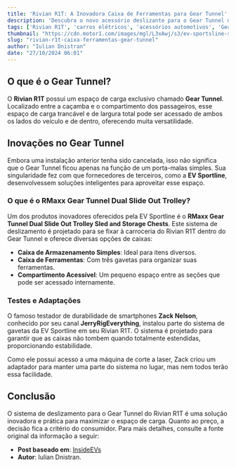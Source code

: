 ```yaml
---
title: 'Rivian R1T: A Inovadora Caixa de Ferramentas para Gear Tunnel'
description: 'Descubra o novo acessório deslizante para o Gear Tunnel do Rivian R1T, que transforma a versatilidade desse espaço de carga.'
tags: ['Rivian R1T', 'carros elétricos', 'acessórios automotivos', 'Gear Tunnel', 'EV Sportline']
thumbnail: "https://cdn.motor1.com/images/mgl/L3xAwj/s3/ev-sportsline-slide-out-box-for-the-rivian-r1t.jpg"
slug: "rivian-r1t-caixa-ferramentas-gear-tunnel"
author: "Iulian Dnistran"
date: "27/10/2024 06:01"
---
```


## O que é o Gear Tunnel?

O **Rivian R1T** possui um espaço de carga exclusivo chamado **Gear Tunnel**. Localizado entre a caçamba e o compartimento dos passageiros, esse espaço de carga trancável e de largura total pode ser acessado de ambos os lados do veículo e de dentro, oferecendo muita versatilidade.

## Inovações no Gear Tunnel

Embora uma instalação anterior tenha sido cancelada, isso não significa que o Gear Tunnel ficou apenas na função de um porta-malas simples. Sua singularidade fez com que fornecedores de terceiros, como a **EV Sportline**, desenvolvessem soluções inteligentes para aproveitar esse espaço.

### O que é o RMaxx Gear Tunnel Dual Slide Out Trolley?

Um dos produtos inovadores oferecidos pela EV Sportline é o **RMaxx Gear Tunnel Dual Slide Out Trolley Sled and Storage Chests**. Este sistema de deslizamento é projetado para se fixar à carroceria do Rivian R1T dentro do Gear Tunnel e oferece diversas opções de caixas:

- **Caixa de Armazenamento Simples**: Ideal para itens diversos.
- **Caixa de Ferramentas**: Com três gavetas para organizar suas ferramentas.
- **Compartimento Acessível**: Um pequeno espaço entre as seções que pode ser acessado internamente.

### Testes e Adaptações

O famoso testador de durabilidade de smartphones **Zack Nelson**, conhecido por seu canal **JerryRigEverything**, instalou parte do sistema de gavetas da EV Sportline em seu Rivian R1T. O sistema é projetado para garantir que as caixas não tombem quando totalmente estendidas, proporcionando estabilidade.

Como ele possui acesso a uma máquina de corte a laser, Zack criou um adaptador para manter uma parte do sistema no lugar, mas nem todos terão essa facilidade.

## Conclusão

O sistema de deslizamento para o Gear Tunnel do Rivian R1T é uma solução inovadora e prática para maximizar o espaço de carga. Quanto ao preço, a decisão fica a critério do consumidor. Para mais detalhes, consulte a fonte original da informação a seguir:

- **Post baseado em**: [InsideEVs](https://insideevs.com/news/738483/rivian-r1t-slide-out-toolbox-gear-tunnel/) 
- **Autor**: Iulian Dnistran.